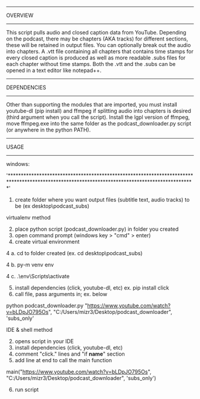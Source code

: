 ____________________________________________________________________________________________________________________________________
OVERVIEW
____________________________________________________________________________________________________________________________________
This script pulls audio and closed caption data from YouTube. Depending on the podcast, there may be chapters (AKA tracks) for
different sections, these will be retained in output files. You can optionally break out the audio into chapters. A .vtt file containing
all chapters that contains time stamps for every closed caption is produced as well as more readable .subs files for each chapter without
time stamps. Both the .vtt and the .subs can be opened in a text editor like notepad++.
____________________________________________________________________________________________________________________________________
DEPENDENCIES
____________________________________________________________________________________________________________________________________
Other than supporting the modules that are imported, you must install youtube-dl (pip install) and ffmpeg if splitting audio into chapters
is desired (third argument when you call the script). Install the lgpl version of ffmpeg, move ffmpeg.exe into the same folder as the
podcast_downloader.py script (or anywhere in the python PATH).
____________________________________________________________________________________________________________________________________
USAGE
____________________________________________________________________________________________________________________________________
windows:

'***********************************************************************************************************************************************'
1. create folder where you want output files (subtitle text, audio tracks) to be (ex desktop\podcast_subs)

virtualenv method

2. place python script (podcast_downloader.py) in folder you created
3. open command prompt (windows key > "cmd" > enter)
4. create virtual environment

4 a. cd to folder created (ex. cd desktop\podcast_subs)

4 b. py-m venv env

4 c. .\env\Scripts\activate

5. install dependencies (click, youtube-dl, etc)
ex. pip install click
6. call file, pass arguments in; ex. below

python podcast_downloader.py "https://www.youtube.com/watch?v=bLDpJO795Os", "C:/Users/mizr3/Desktop/podcast_downloader", 'subs_only'

IDE & shell method

2. opens script in your IDE
3. install dependencies (click, youtube-dl, etc)
4. comment "click." lines and "if __name__" section
5. add line at end to call the main function

main("https://www.youtube.com/watch?v=bLDpJO795Os", "C:/Users/mizr3/Desktop/podcast_downloader", 'subs_only')

6. run script
